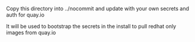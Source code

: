 
Copy this directory into ../nocommit and update with your own secrets and auth for quay.io

It will be used to bootstrap the secrets in the install to  pull redhat only images from quay.io
